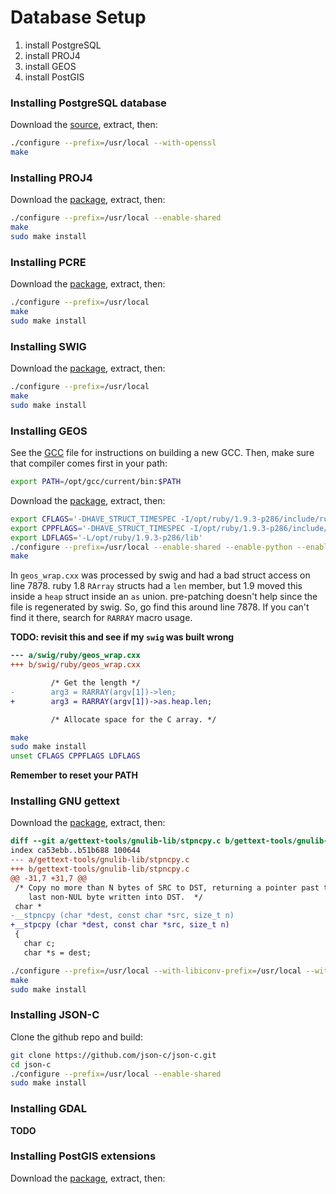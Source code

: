 # Database Setup

1. install PostgreSQL
2. install PROJ4
3. install GEOS
4. install PostGIS

### Installing PostgreSQL database

Download the [source](http://ftp.postgresql.org/pub/source/v9.2.1/postgresql-9.2.1.tar.bz2), extract, then:

```bash
./configure --prefix=/usr/local --with-openssl
make

```

### Installing PROJ4

Download the [package](http://download.osgeo.org/proj/proj-4.8.0.tar.gz), extract, then:

```bash
./configure --prefix=/usr/local --enable-shared
make
sudo make install
```

### Installing PCRE

Download the [package](http://voxel.dl.sourceforge.net/project/pcre/pcre/8.31/pcre-8.31.tar.bz2), extract, then:

```bash
./configure --prefix=/usr/local
make
sudo make install
```

### Installing SWIG

Download the [package](http://hivelocity.dl.sourceforge.net/project/swig/swig/swig-2.0.8/swig-2.0.8.tar.gz), extract, then:

```bash
./configure --prefix=/usr/local
make
sudo make install
```

### Installing GEOS

See the [GCC](GccDevSetup.md) file for instructions on building a new GCC. Then, make sure that compiler comes first in your path:

```bash
export PATH=/opt/gcc/current/bin:$PATH
```

Download the [package](http://download.osgeo.org/geos/geos-3.3.5.tar.bz2), extract, then:

```bash
export CFLAGS='-DHAVE_STRUCT_TIMESPEC -I/opt/ruby/1.9.3-p286/include/ruby-1.9.1'
export CPPFLAGS='-DHAVE_STRUCT_TIMESPEC -I/opt/ruby/1.9.3-p286/include/ruby-1.9.1'
export LDFLAGS='-L/opt/ruby/1.9.3-p286/lib'
./configure --prefix=/usr/local --enable-shared --enable-python --enable-ruby
make
```

In `geos_wrap.cxx` was processed by swig and had a bad struct access on line 7878. ruby 1.8 `RArray` structs had a `len`
member, but 1.9 moved this inside a `heap` struct inside an `as` union. pre-patching doesn't help since the file is
regenerated by swig. So, go find this around line 7878. If you can't find it there, search for `RARRAY` macro usage.

__TODO: revisit this and see if my `swig` was built wrong__

```diff
--- a/swig/ruby/geos_wrap.cxx
+++ b/swig/ruby/geos_wrap.cxx

         /* Get the length */
-        arg3 = RARRAY(argv[1])->len;
+        arg3 = RARRAY(argv[1])->as.heap.len;

         /* Allocate space for the C array. */
```


```bash
make
sudo make install
unset CFLAGS CPPFLAGS LDFLAGS
```

__Remember to reset your PATH__

### Installing GNU gettext

Download the [package](http://ftp.gnu.org/gnu/gettext/gettext-0.18.1.1.tar.gz), extract, then:

```diff
diff --git a/gettext-tools/gnulib-lib/stpncpy.c b/gettext-tools/gnulib-lib/stpncpy.c
index ca53ebb..b51b688 100644
--- a/gettext-tools/gnulib-lib/stpncpy.c
+++ b/gettext-tools/gnulib-lib/stpncpy.c
@@ -31,7 +31,7 @@
 /* Copy no more than N bytes of SRC to DST, returning a pointer past the
    last non-NUL byte written into DST.  */
 char *
-__stpncpy (char *dest, const char *src, size_t n)
+__stpcpy (char *dest, const char *src, size_t n)
 {
   char c;
   char *s = dest;
```

```bash
./configure --prefix=/usr/local --with-libiconv-prefix=/usr/local --with-ncurses-prefix=/usr/local
make
sudo make install
```

### Installing JSON-C

Clone the github repo and build:

```bash
git clone https://github.com/json-c/json-c.git
cd json-c
./configure --prefix=/usr/local --enable-shared
sudo make install
```

### Installing GDAL

__TODO__

### Installing PostGIS extensions

Download the [package](http://postgis.refractions.net/download/postgis-2.0.1.tar.gz), extract, then:

```bash
```
